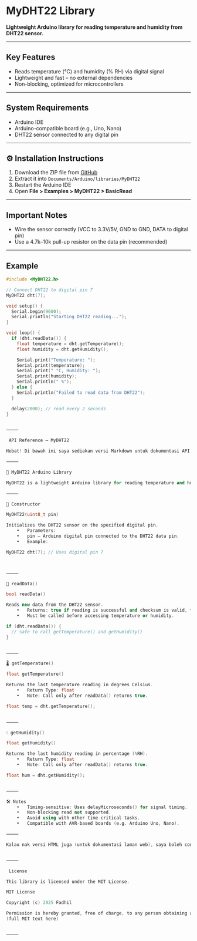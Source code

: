 
# MyDHT22 Library

**Lightweight Arduino library for reading temperature and humidity from DHT22 sensor.**

---

## Key Features
- Reads temperature (°C) and humidity (% RH) via digital signal
- Lightweight and fast – no external dependencies
- Non-blocking, optimized for microcontrollers

---

## System Requirements
- Arduino IDE
- Arduino-compatible board (e.g., Uno, Nano)
- DHT22 sensor connected to any digital pin

---

## ⚙️ Installation Instructions
1. Download the ZIP file from [GitHub](https://github.com/fadhil-1911/MyDHT22)
2. Extract it into `Documents/Arduino/libraries/MyDHT22`
3. Restart the Arduino IDE
4. Open **File > Examples > MyDHT22 > BasicRead**

---

## Important Notes
- Wire the sensor correctly (VCC to 3.3V/5V, GND to GND, DATA to digital pin)
- Use a 4.7k–10k pull-up resistor on the data pin (recommended)

---

## Example

```cpp
#include <MyDHT22.h>

// Connect DHT22 to digital pin 7
MyDHT22 dht(7);

void setup() {
  Serial.begin(9600);
  Serial.println("Starting DHT22 reading...");
}

void loop() {
  if (dht.readData()) {
    float temperature = dht.getTemperature();
    float humidity = dht.getHumidity();

    Serial.print("Temperature: ");
    Serial.print(temperature);
    Serial.print(" °C, Humidity: ");
    Serial.print(humidity);
    Serial.println(" %");
  } else {
    Serial.println("Failed to read data from DHT22");
  }

  delay(2000); // read every 2 seconds
}


⸻

 API Reference – MyDHT22

Hebat! Di bawah ini saya sediakan versi Markdown untuk dokumentasi API MyDHT22 – sesuai dimasukkan ke dalam fail README.md projek GitHub awak.

⸻

📘 MyDHT22 Arduino Library

MyDHT22 is a lightweight Arduino library for reading temperature and humidity from a DHT22 sensor without external dependencies.

⸻

🔧 Constructor

MyDHT22(uint8_t pin)

Initializes the DHT22 sensor on the specified digital pin.
	•	Parameters:
	•	pin – Arduino digital pin connected to the DHT22 data pin.
	•	Example:

MyDHT22 dht(7); // Uses digital pin 7



⸻

📡 readData()

bool readData()

Reads new data from the DHT22 sensor.
	•	Returns: true if reading is successful and checksum is valid, false otherwise.
	•	Must be called before accessing temperature or humidity.

if (dht.readData()) {
  // safe to call getTemperature() and getHumidity()
}


⸻

🌡️ getTemperature()

float getTemperature()

Returns the last temperature reading in degrees Celsius.
	•	Return Type: float
	•	Note: Call only after readData() returns true.

float temp = dht.getTemperature();


⸻

💧 getHumidity()

float getHumidity()

Returns the last humidity reading in percentage (%RH).
	•	Return Type: float
	•	Note: Call only after readData() returns true.

float hum = dht.getHumidity();


⸻

🛠️ Notes
	•	Timing-sensitive: Uses delayMicroseconds() for signal timing.
	•	Non-blocking read not supported.
	•	Avoid using with other time-critical tasks.
	•	Compatible with AVR-based boards (e.g. Arduino Uno, Nano).

⸻

Kalau nak versi HTML juga (untuk dokumentasi laman web), saya boleh convert versi ini ke HTML siap dengan <h2>, <code>, <pre> dan icon emoji juga jika mahu. Nak saya teruskan?


⸻

 License

This library is licensed under the MIT License.

MIT License

Copyright (c) 2025 Fadhil

Permission is hereby granted, free of charge, to any person obtaining a copy...
(full MIT text here)


⸻


